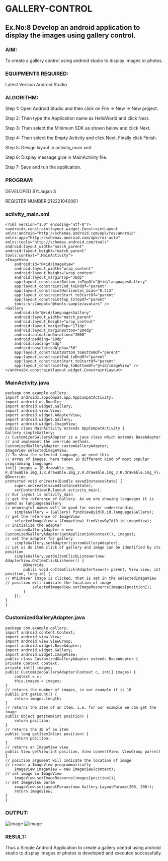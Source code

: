 # GALLERY-CONTROL
## Ex.No:8 Develop an android application to display the images using gallery control.
### AIM:
To create a gallery control using android studio to display images or photos.
### EQUIPMENTS REQUIRED:
Latest Version Android Studio
### ALGORITHM:
Step 1: Open Android Studio and then click on File -> New -> New project.

Step 2: Then type the Application name as HelloWorld and click Next. 

Step 3: Then select the Minimum SDK as shown below and click Next.  

Step 4: Then select the Empty Activity and click Next. Finally click Finish.

Step 5: Design layout in activity_main.xml.

Step 6: Display message give in MainActivity file.

Step 7: Save and run the application.
### PROGRAM:
DEVELOPED BY:Jagan S

REGISTER NUMBER:212221040061
### activity_main.xml
```
<?xml version="1.0" encoding="utf-8"?>
<androidx.constraintlayout.widget.ConstraintLayout
xmlns:android="http://schemas.android.com/apk/res/android"
xmlns:app="http://schemas.android.com/apk/res-auto"
xmlns:tools="http://schemas.android.com/tools"
android:layout_width="match_parent"
android:layout_height="match_parent"
tools:context=".MainActivity">
<ImageView
    android:id="@+id/imageView"
    android:layout_width="wrap_content"
    android:layout_height="wrap_content"
    android:layout_marginTop="36dp"
    app:layout_constraintBottom_toTopOf="@+id/languagesGallery"
    app:layout_constraintEnd_toEndOf="parent"
    app:layout_constraintHorizontal_bias="0.413"
    app:layout_constraintStart_toStartOf="parent"
    app:layout_constraintTop_toTopOf="parent"
    tools:srcCompat="@tools:sample/avatars" />
<Gallery
    android:id="@+id/languagesGallery"
    android:layout_width="match_parent"
    android:layout_height="wrap_content"
    android:layout_marginTop="171dp"
    android:layout_marginBottom="204dp"
    android:animationDuration="2000"
    android:padding="10dp"
    android:spacing="5dp"
    android:unselectedAlpha="50"
    app:layout_constraintBottom_toBottomOf="parent"
    app:layout_constraintEnd_toEndOf="parent"
    app:layout_constraintStart_toStartOf="parent"
    app:layout_constraintTop_toBottomOf="@+id/imageView" />
</androidx.constraintlayout.widget.ConstraintLayout>
```
### MainActivity.java
```
package com.example.gallery;
import androidx.appcompat.app.AppCompatActivity;
import android.os.Bundle;
import android.widget.Gallery;
import android.view.View;
import android.widget.AdapterView;
import android.widget.Gallery;
import android.widget.ImageView;
public class MainActivity extends AppCompatActivity {
Gallery simpleGallery;
// CustomizedGalleryAdapter is a java class which extends BaseAdapter
// and implement the override methods.
CustomizedGalleryAdapter customGalleryAdapter;
ImageView selectedImageView;
// To show the selected language, we need this
// array of images, here taken 10 different kind of most popular programming languages
int[] images = {R.drawable.img, R.drawable.img_1,R.drawable.img_2,R.drawable.img_3,R.drawable.img_4};
@Override
protected void onCreate(Bundle savedInstanceState) {
    super.onCreate(savedInstanceState);
    setContentView(R.layout.activity_main);
// Our layout is activity_main
// get the reference of Gallery. As we are showing languages it is named as languagesGallery
// meaningful names will be good for easier understanding
    simpleGallery = (Gallery) findViewById(R.id.languagesGallery);  
// get the reference of ImageView
    selectedImageView = (ImageView) findViewById(R.id.imageView);
// initialize the adapter
    customGalleryAdapter = new CustomizedGalleryAdapter(getApplicationContext(), images);
// set the adapter for gallery
    simpleGallery.setAdapter(customGalleryAdapter);
// Let us do item click of gallery and image can be identified by its position
    simpleGallery.setOnItemClickListener(new AdapterView.OnItemClickListener() {
        @Override
        public void onItemClick(AdapterView<?> parent, View view, int position, long id) {
// Whichever image is clicked, that is set in the selectedImageView
// position will indicate the location of image
            selectedImageView.setImageResource(images[position]);
        }
    });
}
}
```
### CustomizedGalleryAdapter.java
```
package com.example.gallery;
import android.content.Context;
import android.view.View;
import android.view.ViewGroup;
import android.widget.BaseAdapter;
import android.widget.Gallery;
import android.widget.ImageView;
public class CustomizedGalleryAdapter extends BaseAdapter {
private Context context;
private int[] images;
public CustomizedGalleryAdapter(Context c, int[] images) {
    context = c;
    this.images = images;
}
// returns the number of images, in our example it is 10
public int getCount() {
    return images.length;
}
// returns the Item of an item, i.e. for our example we can get the image
public Object getItem(int position) {
    return position;
}
// returns the ID of an item
public long getItemId(int position) {
    return position;
}
// returns an ImageView view
public View getView(int position, View convertView, ViewGroup parent) {
// position argument will indicate the location of image
// create a ImageView programmatically
    ImageView imageView = new ImageView(context);
// set image in ImageView
    imageView.setImageResource(images[position]);
// set ImageView param
    imageView.setLayoutParams(new Gallery.LayoutParams(200, 200));
    return imageView;
}
}
```
### OUTPUT:
![image](https://github.com/HibaRajarajeswari/GALLERY-CONTROL/assets/129970809/fefa5193-d766-4d09-a5df-d91c0d7581a1)
![image](https://github.com/HibaRajarajeswari/GALLERY-CONTROL/assets/129970809/1bbe7fe9-7317-4205-91a8-15c9f59ea02c)
### RESULT:
Thus a Simple Android Application to create a gallery control using android studio to display images or photos is developed and executed successfully.
